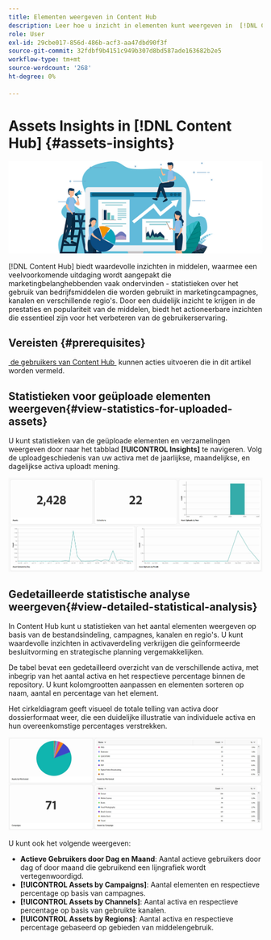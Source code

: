 ```yaml
---
title: Elementen weergeven in Content Hub
description: Leer hoe u inzicht in elementen kunt weergeven in  [!DNL Content Hub]
role: User
exl-id: 29cbe017-856d-486b-acf3-aa47dbd90f3f
source-git-commit: 32fdbf9b4151c949b307d8bd587ade163682b2e5
workflow-type: tm+mt
source-wordcount: '268'
ht-degree: 0%

---
```


# Assets Insights in [!DNL Content Hub] {#assets-insights}

![&#x200B; de inzichten van Assets &#x200B;](assets/asset-insights-banner.jpg)

[!DNL Content Hub] biedt waardevolle inzichten in middelen, waarmee een veelvoorkomende uitdaging wordt aangepakt die marketingbelanghebbenden vaak ondervinden - statistieken over het gebruik van bedrijfsmiddelen die worden gebruikt in marketingcampagnes, kanalen en verschillende regio&#39;s. Door een duidelijk inzicht te krijgen in de prestaties en populariteit van de middelen, biedt het actioneerbare inzichten die essentieel zijn voor het verbeteren van de gebruikerservaring.

## Vereisten {#prerequisites}

[&#x200B; de gebruikers van Content Hub &#x200B;](deploy-content-hub.md#onboard-content-hub-users) kunnen acties uitvoeren die in dit artikel worden vermeld.

## Statistieken voor geüploade elementen weergeven{#view-statistics-for-uploaded-assets}

U kunt statistieken van de geüploade elementen en verzamelingen weergeven door naar het tabblad **[!UICONTROL Insights]** te navigeren. Volg de uploadgeschiedenis van uw activa met de jaarlijkse, maandelijkse, en dagelijkse activa uploadt mening.

![&#x200B; upload activa statistieken &#x200B;](assets/assets-insights.jpg)

<!-- You can track the upload history of your assets over the past 30 days or gain a more comprehensive view with data spanning the last 12 months. This feature enables you to evaluate the upload count of assets.  -->

<!-- Go to the **[!UICONTROL [!DNL Insights]]** tab.

2. Select the desired time frame to view the statistics; you can opt for either last 30 days or last 12 months.

Data for the selected time frame is displayed, including the upload count for the specified duration. -->

## Gedetailleerde statistische analyse weergeven{#view-detailed-statistical-analysis}

In Content Hub kunt u statistieken van het aantal elementen weergeven op basis van de bestandsindeling, campagnes, kanalen en regio&#39;s. U kunt waardevolle inzichten in activaverdeling verkrijgen die geïnformeerde besluitvorming en strategische planning vergemakkelijken.

De tabel bevat een gedetailleerd overzicht van de verschillende activa, met inbegrip van het aantal activa en het respectieve percentage binnen de repository. U kunt kolomgrootten aanpassen en elementen sorteren op naam, aantal en percentage van het element.

Het cirkeldiagram geeft visueel de totale telling van activa door dossierformaat weer, die een duidelijke illustratie van individuele activa en hun overeenkomstige percentages verstrekken.

![&#x200B; telling van activa door activa type statistieken &#x200B;](assets/insights-categorial-view.jpg)

U kunt ook het volgende weergeven:

* **Actieve Gebruikers door Dag en Maand**: Aantal actieve gebruikers door dag of door maand die gebruikend een lijngrafiek wordt vertegenwoordigd.
* **[!UICONTROL Assets by Campaigns]**: Aantal elementen en respectieve percentage op basis van campagnes.
* **[!UICONTROL Assets by Channels]**: Aantal activa en respectieve percentage op basis van gebruikte kanalen.
* **[!UICONTROL Assets by Regions]**: Aantal activa en respectieve percentage gebaseerd op gebieden van middelengebruik.
